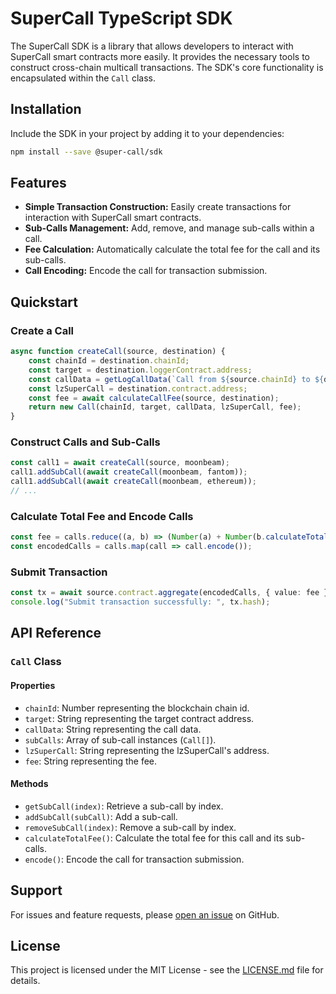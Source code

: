 # SuperCall TypeScript SDK

The SuperCall SDK is a library that allows developers to interact with SuperCall smart contracts more easily. It provides the necessary tools to construct cross-chain multicall transactions. The SDK's core functionality is encapsulated within the `Call` class.

## Installation

Include the SDK in your project by adding it to your dependencies:

```bash
npm install --save @super-call/sdk
```

## Features

- **Simple Transaction Construction:** Easily create transactions for interaction with SuperCall smart contracts.
- **Sub-Calls Management:** Add, remove, and manage sub-calls within a call.
- **Fee Calculation:** Automatically calculate the total fee for the call and its sub-calls.
- **Call Encoding:** Encode the call for transaction submission.

## Quickstart

### Create a Call

```typescript
async function createCall(source, destination) {
    const chainId = destination.chainId;
    const target = destination.loggerContract.address;
    const callData = getLogCallData(`Call from ${source.chainId} to ${destination.chainId}.`);
    const lzSuperCall = destination.contract.address;
    const fee = await calculateCallFee(source, destination);
    return new Call(chainId, target, callData, lzSuperCall, fee);
}
```

### Construct Calls and Sub-Calls

```typescript
const call1 = await createCall(source, moonbeam);
call1.addSubCall(await createCall(moonbeam, fantom));
call1.addSubCall(await createCall(moonbeam, ethereum));
// ...
```

### Calculate Total Fee and Encode Calls

```typescript
const fee = calls.reduce((a, b) => (Number(a) + Number(b.calculateTotalFee())), 0).toString();
const encodedCalls = calls.map(call => call.encode());
```

### Submit Transaction

```typescript
const tx = await source.contract.aggregate(encodedCalls, { value: fee });
console.log("Submit transaction successfully: ", tx.hash);
```

## API Reference

### `Call` Class

#### Properties

- `chainId`: Number representing the blockchain chain id.
- `target`: String representing the target contract address.
- `callData`: String representing the call data.
- `subCalls`: Array of sub-call instances (`Call[]`).
- `lzSuperCall`: String representing the lzSuperCall's address.
- `fee`: String representing the fee.

#### Methods

- `getSubCall(index)`: Retrieve a sub-call by index.
- `addSubCall(subCall)`: Add a sub-call.
- `removeSubCall(index)`: Remove a sub-call by index.
- `calculateTotalFee()`: Calculate the total fee for this call and its sub-calls.
- `encode()`: Encode the call for transaction submission.

## Support

For issues and feature requests, please [open an issue](link-to-your-issue-tracker) on GitHub.

## License

This project is licensed under the MIT License - see the [LICENSE.md](LICENSE.md) file for details.